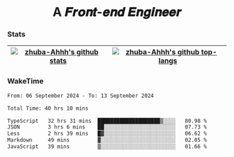 <h1 align="center">A 𝑭𝒓𝒐𝒏𝒕-𝒆𝒏𝒅 𝑬𝒏𝒈𝒊𝒏𝒆𝒆𝒓</h1>

### Stats

| <a href="https://github.com/zhuba-Ahhh"><img align="center" src="https://github-readme-stats.vercel.app/api?username=zhuba-Ahhh&hide_title=true&hide_border=true&show_icons=trueline_height=21&text_color=000&icon_color=000&bg_color=0,ea6161,ffc64d,fffc4d,52fa5a&theme=graywhite" alt="zhuba-Ahhh's github stats" /> </a> | <a href="https://github.com/zhuba-Ahhh"><img align="center" src="https://github-readme-stats.vercel.app/api/top-langs/?username=zhuba-Ahhh&hide_title=true&hide_border=true&layout=compact&hide_border=true&show_icons=trueline_height=40&text_color=000&icon_color=000&bg_color=0,ea6161,ffc64d,fffc4d,52fa5a&theme=graywhite&langs_count=6" alt="zhuba-Ahhh's github top-langs"/> </a> |
| ------------- | ------------- |

### WakeTime

<!--START_SECTION:waka-->

```txt
From: 06 September 2024 - To: 13 September 2024

Total Time: 40 hrs 10 mins

TypeScript   32 hrs 31 mins  ████████████████████▒░░░░   80.98 %
JSON         3 hrs 6 mins    ██░░░░░░░░░░░░░░░░░░░░░░░   07.73 %
Less         2 hrs 39 mins   █▓░░░░░░░░░░░░░░░░░░░░░░░   06.62 %
Markdown     49 mins         ▓░░░░░░░░░░░░░░░░░░░░░░░░   02.05 %
JavaScript   39 mins         ▒░░░░░░░░░░░░░░░░░░░░░░░░   01.66 %
```

<!--END_SECTION:waka-->
